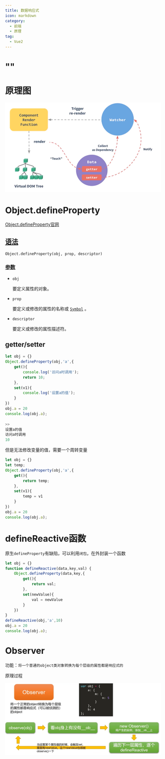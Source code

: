 ```yaml
---
title: 数据响应式
icon: markdown
category:
  - 前端
  - 原理
tag:
  - Vue2
---
```

# ""


# 原理图

![image-20221115173007764](/assets/images/image-20221115173007764.png)

# Object.defineProperty

[Object.defineProperty官网](https://developer.mozilla.org/zh-CN/docs/Web/JavaScript/Reference/Global_Objects/Object/defineProperty)

## [语法]()

```
Object.defineProperty(obj, prop, descriptor)
```

### [参数]()

- `obj`

  要定义属性的对象。

- `prop`

  要定义或修改的属性的名称或 [`Symbol`](https://developer.mozilla.org/zh-CN/docs/Web/JavaScript/Reference/Global_Objects/Symbol) 。

- `descriptor`

  要定义或修改的属性描述符。

## getter/setter

```js
let obj = {}
Object.defineProperty(obj,'a',{
    get(){
        console.log('访问a时调用');
        return 10;
    },
    set(v1){
        console.log('设置a的值');
    }
})
obj.a = 20
console.log(obj.a);

>>
设置a的值
访问a时调用
10
```

但是无法修改变量的值，需要一个周转变量

```js
let obj = {}
let temp;
Object.defineProperty(obj,'a',{
    get(){
        return temp;
    },
    set(v1){
        temp = v1
    }
})
obj.a = 20
console.log(obj.a);
```

# defineReactive函数

原生`defineProperty`有缺陷，可以利用`闭包`，在外封装一个函数

```js
let obj = {}
function defineReactive(data,key,val) {
    Object.defineProperty(data,key,{
        get(){
            return val;
        },
        set(newValue){
            val = newValue
        }
    })
}
defineReactive(obj,'a',10)
obj.a = 20
console.log(obj.a);
```

# Observer

功能：`将一个普通的object类对象转换为每个层级的属性都是响应式的`

原理过程

![image-20221115191120523](/assets/images/image-20221115191120523.png)